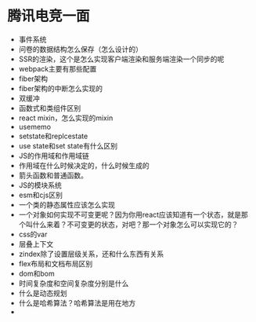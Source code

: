 # 腾讯电竞一面

- 事件系统
- 问卷的数据结构怎么保存（怎么设计的）
- SSR的渲染，这个是怎么实现客户端渲染和服务端渲染一个同步的呢
- webpack主要有那些配置
- fiber架构
- fiber架构的中断怎么实现的
- 双缓冲
- 函数式和类组件区别
- react mixin，怎么实现的mixin
- usememo
- setstate和replcestate
- use state和set state有什么区别
- JS的作用域和作用域链
- 作用域在什么时候决定的，什么时候生成的
- 箭头函数和普通函数。
- JS的模块系统
- esm和cjs区别
- 一个类的静态属性应该怎么实现
- 一个对象如何实现不可变更呢？因为你用react应该知道有一个状态，就是那个叫什么来着？不可变更的状态，对吧？那一个对象怎么可以实现它的？
- css的var
- 层叠上下文
- zindex除了设置层级关系，还和什么东西有关系
- flex布局和文档布局区别
- dom和bom
- 时间复杂度和空间复杂度分别是什么
- 什么是动态规划
- 什么是哈希算法？哈希算法是用在地方
- ‍
